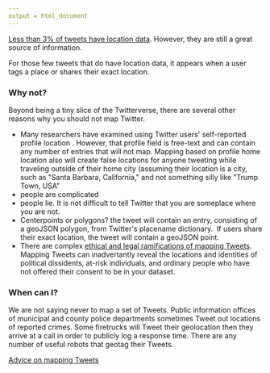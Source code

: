 ```yaml
---
output = html_document
---
```


[Less than 3% of tweets have location data](proportion). However, they are still a great source of information.

For those few tweets that do have location data, it appears when a user tags a place or shares their exact location. 

### Why not?
Beyond being a tiny slice of the Twitterverse, there are several other reasons why you should not map Twitter.

 - Many researchers have examined using Twitter users' self-reported profile location <citation needed>. However, that profile field is free-text and can contain any number of entries that will not map. Mapping based on profile home location also will create false locations for anyone tweeting while traveling outside of their home city (assuming their location is a city, such as "Santa Barbara, California," and not something silly like "Trump Town, USA" 
 - people are complicated
 - people lie. It is not difficult to tell Twitter that you are someplace where you are not.
 - Centerpoints or polygons?
the tweet will contain an entry, consisting of a geoJSON polygon, from Twitter&#39;s placename dictionary.&nbsp; If users share their exact location, the tweet will contain a geoJSON point.
- There are complex [ethical and legal ramifications of mapping Tweets](ethics). Mapping Tweets can inadvertantly reveal the locations and identities of political dissidents, at-risk individuals, and ordinary people who have not offered their consent to be in your dataset. 

### When can I?
We are not saying never to map a set of Tweets. Public information offices of municipal and county police departments sometimes Tweet out locations of reported crimes. Some firetrucks will Tweet their geolocation then they arrive at a call in order to publicly log a response time. There are any number of useful robots that geotag their Tweets.  

[Advice on mapping Tweets](mapping)
